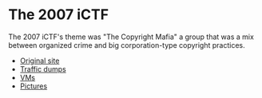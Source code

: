 # The 2007 iCTF

The 2007 iCTF's theme was "The Copyright Mafia" a group that was a mix
between organized crime and big corporation-type copyright practices.

* [Original site](/archive/2007/site)
* [Traffic dumps](/archive/2007/dumps)
* [VMs](/archive/2007/vms)
* [Pictures](/archive/2007/pictures)
